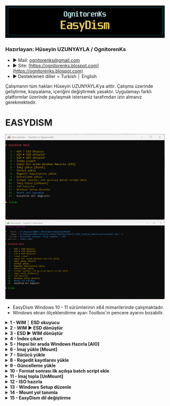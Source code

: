 ![Repo1](https://raw.githubusercontent.com/OgnitorenKs/EasyDism/main/.github/Repo-SS/Title.png)

### Hazırlayan: Hüseyin UZUNYAYLA / OgnitorenKs
- ► Mail: ognitorenks@gmail.com
- ► Site: [https://ognitorenks.blospot.com](https://ognitorenks.blospot.com)
- ► Desteklenen diller = Turkish │ English

Çalışmanın tüm hakları Hüseyin UZUNYAYLA’ya aittir. Çalışma üzerinde geliştirme, kopyalama, içeriğini değiştirmek yasaktır. Uygulamayı farklı platformlar üzerinde paylaşmak isterseniz tarafımdan izin almanız gerekmektedir.

# EASYDISM

![Tool0](https://raw.githubusercontent.com/OgnitorenKs/EasyDism/main/.github/TR-SS/0.png)
![Tool0](https://raw.githubusercontent.com/OgnitorenKs/EasyDism/main/.github/TR-SS/6.4.png)

- EasyDism Windows 10 - 11 sürümlerinin x64 mimarilerinde çalışmaktadır.
- Windows ekran ölçeklendirme ayarı Toolbox'ın pencere ayarını bozabilir.

<details><B><summary> 1 - WIM │ ESD okuyucu</B></summary>

Bu bölümde 'install.wim', 'instal.esd' ve 'boot.wim' dosyasının içeriğini görüntülüyebilirsiniz.

![Tool0](https://raw.githubusercontent.com/OgnitorenKs/EasyDism/main/.github/TR-SS/1.1.png)
![Tool0](https://raw.githubusercontent.com/OgnitorenKs/EasyDism/main/.github/TR-SS/1.2.png)

</details><details><B><summary> 2 - WIM ► ESD dönüştür</B></summary>

- install.wim dosyasını install.esd dosyasına dönüştürebilirsiniz. 
- Esd dönüştürme işlemi install.wim dosyasını oldukça sıkıştırıp boyutunu düşürecektir.

![Tool0](https://raw.githubusercontent.com/OgnitorenKs/EasyDism/main/.github/TR-SS/2.1.png)
![Tool0](https://raw.githubusercontent.com/OgnitorenKs/EasyDism/main/.github/TR-SS/2.2.png)
![Tool0](https://raw.githubusercontent.com/OgnitorenKs/EasyDism/main/.github/TR-SS/2.3.png)

</details><details><B><summary> 3 - ESD ► WIM dönüştür</B></summary>

- install.esd dosyasını install.wim'e dönüştürebilirsiniz.
- install.esd dosyaları üzerinde yeniden işlem yapmak için öncelikle install.wim'e dönüştürülmelidir.

![Tool0](https://raw.githubusercontent.com/OgnitorenKs/EasyDism/main/.github/TR-SS/3.1.png)
![Tool0](https://raw.githubusercontent.com/OgnitorenKs/EasyDism/main/.github/TR-SS/3.2.png)
![Tool0](https://raw.githubusercontent.com/OgnitorenKs/EasyDism/main/.github/TR-SS/3.3.png)

</details><details><B><summary> 4 - İndex çıkart</B></summary>

Bu bölümü aynı zamanda index silici olarak kullanabilirsiniz. Çünkü index silme işlemi install.wim içerisinde çöp dosyaları temizlemediği için boyutta azalma olmaz. Ancak 'index çıkarıcı' yeni oluşturacağı install dosyasına çöp dosyaları almayacağı için öncesinde düzenleme yaptıysanız boyutta azalma olacaktır.

![Tool0](https://raw.githubusercontent.com/OgnitorenKs/EasyDism/main/.github/TR-SS/4.1.png)
![Tool0](https://raw.githubusercontent.com/OgnitorenKs/EasyDism/main/.github/TR-SS/4.2.png)
![Tool0](https://raw.githubusercontent.com/OgnitorenKs/EasyDism/main/.github/TR-SS/4.3.png)

Bu bölümde daha önceden çıkarma yaptıysanız ve dosyalarınızı EasyDism klasöründen almayı unutma durumunuza karşın yeni işlemlerde seçenekli işlem sunar. Yani Output klasörü içerisinde install.wim/esd dosyası varsa çıkarma işleminize göre uyarı verecektir.

![Tool0](https://raw.githubusercontent.com/OgnitorenKs/EasyDism/main/.github/TR-SS/4.4.png)
![Tool0](https://raw.githubusercontent.com/OgnitorenKs/EasyDism/main/.github/TR-SS/4.5.png)

</details><details><B><summary> 5 - Hepsi bir arada Windows Hazırla [AIO]</B></summary>

Farklı Windows sürümlerini tek bir ISO'da toplamanıza imkan tanır. Yani Windows 10 ve Windows 11 sürümlerinin birlikte olduğu tek bir install.wim dosyası oluşturmanıza imkan verir.

![Tool0](https://raw.githubusercontent.com/OgnitorenKs/EasyDism/main/.github/TR-SS/5.1.png)
![Tool0](https://raw.githubusercontent.com/OgnitorenKs/EasyDism/main/.github/TR-SS/5.2.png)
![Tool0](https://raw.githubusercontent.com/OgnitorenKs/EasyDism/main/.github/TR-SS/5.3.png)

</details><details><B><summary> 6 - İmaj yükle [Mount]</B></summary>

İmaj dosyasını dizine çıkarmanızı sağlar. Birden fazla imajı çıkaramazsınız. İmaj tanımlandıktan sonra ana menüye içeriği hakkında bilgileri yazar.

![Tool0](https://raw.githubusercontent.com/OgnitorenKs/EasyDism/main/.github/TR-SS/6.1.png)
![Tool0](https://raw.githubusercontent.com/OgnitorenKs/EasyDism/main/.github/TR-SS/6.2.png)
![Tool0](https://raw.githubusercontent.com/OgnitorenKs/EasyDism/main/.github/TR-SS/6.3.png)
![Tool0](https://raw.githubusercontent.com/OgnitorenKs/EasyDism/main/.github/TR-SS/6.4.png)

</details><details><B><summary> 7 - Sürücü yükle</B></summary>

Dizine çıkarılmış imajlara sürücü yüklemenizi sağlar. Eklemek istediğiniz sürücüleri EasyDism uygulamasının yüklü dizininde 'Driver' klasörü içine atıp. Bu bölümü tuşlayıp çalıştırarak yükleme işlemini gerçekleştirebilirsiniz.

</details><details><B><summary> 8 - Regedit kayıtlarını yükle</B></summary>

İmaj içine regedit kayıtlarını entegre etmenizi sağlar. Yüklemek istediğiniz '.reg' dosyalarını EasyDism uygulamasının yüklü dizininde 'Regedit' klasörü içine atınız. Daha sonra bu bölümü çalıştırıp entegre işlemini başlatabilirsiniz. Bu kadar gelişmiş regedit kayıt entegrasyonunu başka bir uygulamada bulamazsınız.

</details><details><B><summary> 9 - Güncelleme yükle</B></summary>

Mount edilmiş imaj içine güncelleme yükleme imkanı sağlar. Yüklemek istediğiniz güncelleme dosyalarını EasyDism uygulamasının yüklü dizininde 'Update' klasörü için atınız. Daha sonra bu bölümü çalıştırıp yükleme işlemini gerçekleştirebilirsiniz. Bu bölüm işlem sonunda güncelleme çöp dosyalarını da temizleyecektir.

</details><details><B><summary> 10 - Format sonrası ilk açılışa batch script ekle</B></summary>

Mount edilmiş imaj içine sistem ilk açılışında çalışacak komut dosyası eklenir. Bu komut dosyası içine ilk açılışta çalışmasını istediğiniz script dosyalarını atabilirsiniz.
- Bu bölüme .bat .cmd .vbs .ps1 script dosyalarını atabilirsiniz. EasyDism yüklü olduğu dizini açıp ".Script-AfterSetup" klasörü içerisine dosyaları atın.
- Katılımsız program ekleyip ilk açılışta yükleme işlemini yapabilirsiniz. EasyDism yüklü olduğu dizini açıp ".Script-AfterSetup" klasörü içerisine dosyaları atın. Yalnızca katılımsız programları ekleyin.
- İlk açılışta uygulanması gereken .reg dosyalarını ekleyebilirsiniz. EasyDism yüklü olduğu dizini açıp ".Script-AfterSetup" klasörü içerisine dosyaları atın.
- Masaüstüne dosya ekleyebilirsiniz. EasyDism yüklü olduğu dizini açıp ".Desktop-AfterSetup" klasörü içerisine dosyaları atın. Boş klasörleri eklemeyecektir. Masaüstüne "EasyDism_OgnitorenKs" klasörü olarak ekleme yapacaktır.

</details><details><B><summary> 11 - İmaj topla [UnMount]</B></summary>

Mount edilmiş sistemi toplayıp install.wim haline getirir. Mount edilmiş imaj üzerinde yaptığınız düzenlemelerden sonra toplama işlemi sonrası install.wim'in boyutu düşeceğine artabiliyor. Bunun sebebi kaldırdığımız bileşenlerin çöp dosya olarak kalmasıdır. Bu bölüm mount edilen imajı toplarken indexleri önce ayrı dizine çıkarıp yeniden oluşturur. Böylece çöp dosyalar silindiği için boyutu da düşürecektir.

- Toplama işlemi sonrası ana menüdeki imaj bilgileri kaldırılacaktır.

![Tool0](https://raw.githubusercontent.com/OgnitorenKs/EasyDism/main/.github/TR-SS/10.1.png)
![Tool0](https://raw.githubusercontent.com/OgnitorenKs/EasyDism/main/.github/TR-SS/10.2.png)
![Tool0](https://raw.githubusercontent.com/OgnitorenKs/EasyDism/main/.github/TR-SS/10.3.png)

</details><details><B><summary> 12 - ISO hazırla</B></summary>

UEFI ve Legacy BIOS kurulum için uygun ISO hazırlamanıza imkan tanır. ISO hazırlandıktan sonra oluşturulduğu klasör açılacaktır. Daha önceden yaptığınız işlemlerde unuttuğunuz aynı isimde ISO varsa öncesinde uyarı verecektir.

![Tool0](https://raw.githubusercontent.com/OgnitorenKs/EasyDism/main/.github/TR-SS/11.1.png)
![Tool0](https://raw.githubusercontent.com/OgnitorenKs/EasyDism/main/.github/TR-SS/11.2.png)

</details><details><B><summary> 13 - Windows Setup düzenle</B></summary>

Bu bölümde boot.wim dosyası içinde yer alan "Windows Setup" bölümü düzenlenir. Sırasıyla sorulacak işlemler;
- "Lerup Launch bar ve programları eklensin mi?" ► Bu ayar ile kurulum ekranında başlat menüsü gibi işlevsel bir WinPE uygulaması ekliyoruz. Ayrıca içerisinde Explorer++, AOMEI Partition Assistan gibi yardımcı programlar yer almaktadır. İşlemi kabul ederseniz ilgili dosyaları github deposundan indirip boot.wim içerisine entegre edecektir.
- "Windows 11 Bypass kayıtları entegre edilsin mi?" ► Windows 11 kurulum engellemelerini aşmak için bypass kayıtlarını boot.wim içerisine entegre eder.
- "Setup alanı görselleri değiştirilsin mi?" ► Bu sorunun gelmesi için; "background.bmp", "spwizimg.dll", "setup.bmp" dosyalarını düzenleyip EasyDism'in kurulu olduğu dizinde "Boot" klasörüne yerleştirmeniz gerekiyor. Yoksa bu bölümü atlayacaktır. Düzenleme detayları için blog sayfamdaki konuma bakabilirsiniz; https://ognitorenks.blogspot.com/2022/03/windows-setup-bolumu-nasl-duzenlenir.html
- "VMD sürücüleri yüklensin mi?" ► Yeni nesil Laptop cihazlarda geliştirilen bu özellik için Windows içerisine eklenmiş entegre sürücü bulunmuyor bundan dolayı kurulum esnasında diskler görüntülenemiyor. Bu tarz bir sorun yaşamamak için sürücüleri boot.wim içerisine entegre eder. İşlemi kabul ederseniz Github deposundan ilgili sürücüleri indirip, yükleyecektir.
- "Mount dizini toplansın mı?" ► işlemler tamamlandıktan sonra farklı bir düzenleme yapmayacaksanız değişiklikleri kaydedip mount dizinini toplamak istediğinizi soracaktır.

</details><details><B><summary> 14 - Mount yol tanımla</B></summary>

Bu bölümde daha önceden mount ettiğiniz bir imaj varsa onu seçip tanımladıktan sonra EasyDism üzerinde işlem yapmanıza imkan tanır. Tanımlamadan sonra ana menüde imaj hakkında bilgiler yazılacaktır.

![Tool0](https://raw.githubusercontent.com/OgnitorenKs/EasyDism/main/.github/TR-SS/10.1.png)
![Tool0](https://raw.githubusercontent.com/OgnitorenKs/EasyDism/main/.github/TR-SS/6.4.png)

</details><details><B><summary> 15 - EasyDism dil değiştirme</B></summary>

Açılışta varsayılan sistem diline göre otomatik seçim yapılmaktadır. Değiştirmek isterseniz bu bölümü kullanabilirsiniz.

![Tool0](https://raw.githubusercontent.com/OgnitorenKs/EasyDism/main/.github/TR-SS/15.png)

</details>